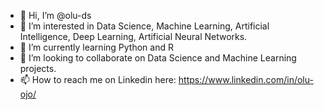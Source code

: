- 👋 Hi, I’m @olu-ds
- 👀 I’m interested in Data Science, Machine Learning, Artificial Intelligence, Deep Learning, Artificial Neural Networks. 
- 🌱 I’m currently learning Python and R 
- 💞️ I’m looking to collaborate on Data Science and Machine Learning projects.
- 📫 How to reach me on Linkedin here: https://www.linkedin.com/in/olu-ojo/

<!---
olu-ds/olu-ds is a ✨ special ✨ repository because its `README.md` (this file) appears on your GitHub profile.
You can click the Preview link to take a look at your changes.
--->
